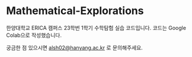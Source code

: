 # Mathematical-Explorations
한양대학교 ERICA 캠퍼스 23학번 1학기 수학탐험 실습 코드입니다. 코드는 Google Colab으로 작성했습니다.

궁금한 점 있으시면 alsh02@hanyang.ac.kr 로 문의해주세요.
